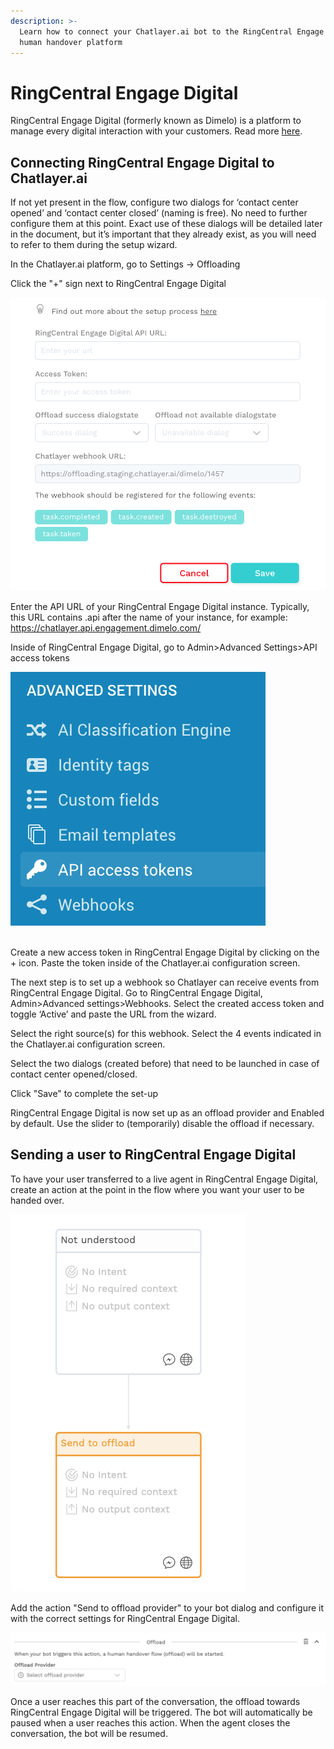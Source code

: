 ```yaml
---
description: >-
  Learn how to connect your Chatlayer.ai bot to the RingCentral Engage Digital
  human handover platform
---
```


# RingCentral Engage Digital

RingCentral Engage Digital (formerly known as Dimelo) is a platform to manage every digital interaction with your customers. Read more [here](https://www.ringcentral.com/digital-customer-engagement.html).

## Connecting RingCentral Engage Digital to Chatlayer.ai

If not yet present in the flow, configure two dialogs for ‘contact center opened’ and ‘contact center closed’ (naming is free). No need to further configure them at this point. Exact use of these dialogs will be detailed later in the document, but it’s important that they already exist, as you will need to refer to them during the setup wizard.

In the Chatlayer.ai platform, go to Settings -> Offloading

Click the "+" sign next to RingCentral Engage Digital

![](<../../.gitbook/assets/image (118).png>)

Enter the API URL of your RingCentral Engage Digital instance. Typically, this URL contains .api after the name of your instance, for example: https://chatlayer.api.engagement.dimelo.com/

Inside of RingCentral Engage Digital, go to Admin>Advanced Settings>API access tokens

![](<../../.gitbook/assets/image (217).png>)

\
Create a new access token in RingCentral Engage Digital by clicking on the + icon. Paste the token inside of the Chatlayer.ai configuration screen.

The next step is to set up a webhook so Chatlayer can receive events from RingCentral Engage Digital. Go to RingCentral Engage Digital, Admin>Advanced settings>Webhooks. Select the created access token and toggle ‘Active’ and paste the URL from the wizard.

Select the right source(s) for this webhook. Select the 4 events indicated in the Chatlayer.ai configuration screen.

Select the two dialogs (created before) that need to be launched in case of contact center opened/closed. 

Click "Save" to complete the set-up

RingCentral Engage Digital is now set up as an offload provider and Enabled by default. Use the slider to (temporarily) disable the offload if necessary.

## Sending a user to RingCentral Engage Digital

To have your user transferred to a live agent in RingCentral Engage Digital, create an action at the point in the flow where you want your user to be handed over.

![](<../../.gitbook/assets/image (159).png>)

Add the action "Send to offload provider" to your bot dialog and configure it with the correct settings for RingCentral Engage Digital.

![](<../../.gitbook/assets/image (82).png>)

Once a user reaches this part of the conversation, the offload towards RingCentral Engage Digital will be triggered. The bot will automatically be paused when a user reaches this action. When the agent closes the conversation, the bot will be resumed. 
